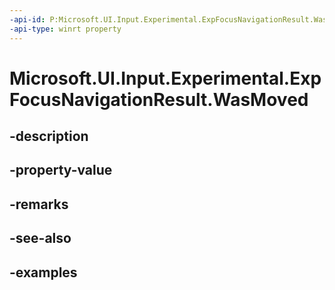 ```yaml
---
-api-id: P:Microsoft.UI.Input.Experimental.ExpFocusNavigationResult.WasMoved
-api-type: winrt property
---
```


# Microsoft.UI.Input.Experimental.ExpFocusNavigationResult.WasMoved

<!--
public bool WasMoved { get; set; }
-->


## -description

## -property-value

## -remarks

## -see-also

## -examples


